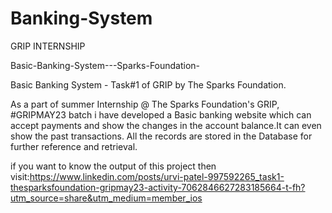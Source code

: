 # Banking-System

GRIP INTERNSHIP

Basic-Banking-System---Sparks-Foundation-

Basic Banking System - Task#1 of GRIP by The Sparks Foundation.

As a part of summer Internship @ The Sparks Foundation's GRIP, #GRIPMAY23 batch i have developed a Basic banking website which can accept payments and show the changes in the account balance.It can even show the past transactions. All the records are stored in the Database for further reference and retrieval.

if you want to know the output of this project then visit:https://www.linkedin.com/posts/urvi-patel-997592265_task1-thesparksfoundation-gripmay23-activity-7062846627283185664-t-fh?utm_source=share&utm_medium=member_ios

